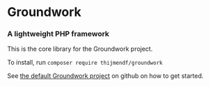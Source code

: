 # Groundwork
### A lightweight PHP framework

This is the core library for the Groundwork project.

To install, run 
`composer require thijmendf/groundwork`

See [the default Groundwork project](https://github.com/ThijmenDF/groundwork-project) on github on how to get started.